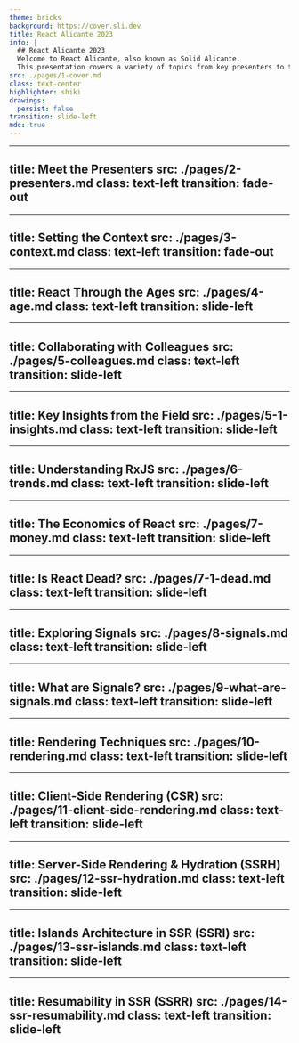 ```yaml
---
theme: bricks
background: https://cover.sli.dev
title: React Alicante 2023
info: |
  ## React Alicante 2023
  Welcome to React Alicante, also known as Solid Alicante.
  This presentation covers a variety of topics from key presenters to the latest trends and insights in the React ecosystem.
src: ./pages/1-cover.md
class: text-center
highlighter: shiki
drawings:
  persist: false
transition: slide-left
mdc: true
---
```


---
title: Meet the Presenters
src: ./pages/2-presenters.md
class: text-left
transition: fade-out
---

---
title: Setting the Context
src: ./pages/3-context.md
class: text-left
transition: fade-out
---

---
title: React Through the Ages
src: ./pages/4-age.md
class: text-left
transition: slide-left
---

---
title: Collaborating with Colleagues
src: ./pages/5-colleagues.md
class: text-left
transition: slide-left
---

---
title: Key Insights from the Field
src: ./pages/5-1-insights.md
class: text-left
transition: slide-left
---

---
title: Understanding RxJS
src: ./pages/6-trends.md
class: text-left
transition: slide-left
---

---
title: The Economics of React
src: ./pages/7-money.md
class: text-left
transition: slide-left
---

---
title: Is React Dead?
src: ./pages/7-1-dead.md
class: text-left
transition: slide-left
---

---
title: Exploring Signals
src: ./pages/8-signals.md
class: text-left
transition: slide-left
---

---
title: What are Signals?
src: ./pages/9-what-are-signals.md
class: text-left
transition: slide-left
---

---
title: Rendering Techniques
src: ./pages/10-rendering.md
class: text-left
transition: slide-left
---

---
title: Client-Side Rendering (CSR)
src: ./pages/11-client-side-rendering.md
class: text-left
transition: slide-left
---

---
title: Server-Side Rendering & Hydration (SSRH)
src: ./pages/12-ssr-hydration.md
class: text-left
transition: slide-left
---

---
title: Islands Architecture in SSR (SSRI)
src: ./pages/13-ssr-islands.md
class: text-left
transition: slide-left
---

---
title: Resumability in SSR (SSRR)
src: ./pages/14-ssr-resumability.md
class: text-left
transition: slide-left
---
